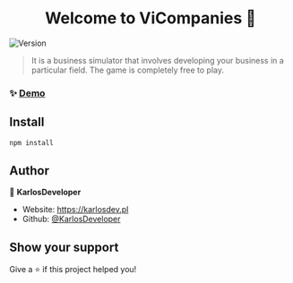 <h1 align="center">Welcome to ViCompanies 👋</h1>
<p>
  <img alt="Version" src="https://img.shields.io/badge/version-0.0.1-blue.svg?cacheSeconds=2592000" />
</p>

> It is a business simulator that involves developing your business in a particular field. The game is completely free to play.

### ✨ [Demo](https://vicompanies.netlify.app)

## Install

```sh
npm install
```

## Author

👤 **KarlosDeveloper**

- Website: https://karlosdev.pl
- Github: [@KarlosDeveloper](https://github.com/KarlosDeveloper)

## Show your support

Give a ⭐️ if this project helped you!
